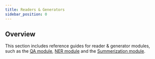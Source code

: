 ```yaml
---
title: Readers & Generators
sidebar_position: 0
---
```


## Overview

This section includes reference guides for reader & generator modules, such as the [QA module](./qna-transformers.md), [NER module](./ner-transformers.md) and the [Summerization module](./sum-transformers.md). 
